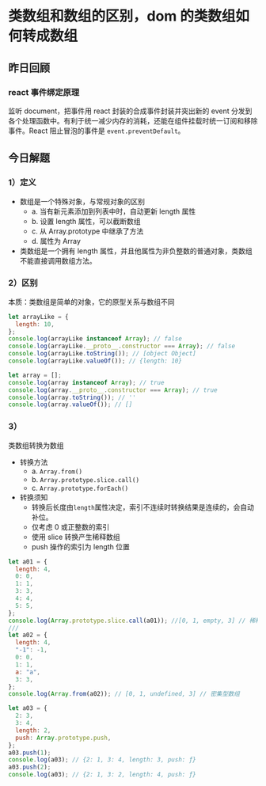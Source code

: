 # 类数组和数组的区别，dom 的类数组如何转成数组

## 昨日回顾

### react 事件绑定原理

监听 document，把事件用 react 封装的合成事件封装并突出新的 event 分发到各个处理函数中。有利于统一减少内存的消耗，还能在组件挂载时统一订阅和移除事件。React 阻止冒泡的事件是 `event.preventDefault`。

## 今日解题

### 1）定义

- 数组是一个特殊对象，与常规对象的区别
  - a. 当有新元素添加到列表中时，自动更新 length 属性
  - b. 设置 length 属性，可以截断数组
  - c. 从 Array.prototype 中继承了方法
  - d. 属性为 Array
- 类数组是一个拥有 length 属性，并且他属性为非负整数的普通对象，类数组不能直接调用数组方法。

### 2）区别

本质：类数组是简单的对象，它的原型关系与数组不同

```js
let arrayLike = {
  length: 10,
};
console.log(arrayLike instanceof Array); // false
console.log(arrayLike.__proto__.constructor === Array); // false
console.log(arrayLike.toString()); // [object Object]
console.log(arrayLike.valueOf()); // {length: 10}

let array = [];
console.log(array instanceof Array); // true
console.log(array.__proto__.constructor === Array); // true
console.log(array.toString()); // ''
console.log(array.valueOf()); // []
```

### 3）

类数组转换为数组

- 转换方法
  - a. `Array.from()`
  - b. `Array.prototype.slice.call()`
  - c. `Array.prototype.forEach()`
- 转换须知
  - 转换后长度由`length`属性决定，索引不连续时转换结果是连续的，会自动补位。
  - 仅考虑 0 或正整数的索引
  - 使用 slice 转换产生稀释数组
  - push 操作的索引为 length 位置

```js
let a01 = {
  length: 4,
  0: 0,
  1: 1,
  3: 3,
  4: 4,
  5: 5,
};
console.log(Array.prototype.slice.call(a01)); //[0, 1, empty, 3] // 稀释数组
///
let a02 = {
  length: 4,
  "-1": -1,
  0: 0,
  1: 1,
  a: "a",
  3: 3,
};
console.log(Array.from(a02)); // [0, 1, undefined, 3] // 密集型数组

let a03 = {
  2: 3,
  3: 4,
  length: 2,
  push: Array.prototype.push,
};
a03.push(1);
console.log(a03); // {2: 1, 3: 4, length: 3, push: ƒ}
a03.push(2);
console.log(a03); // {2: 1, 3: 2, length: 4, push: ƒ}
```
